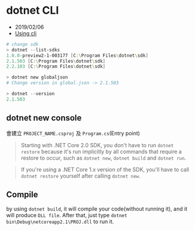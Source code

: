 # dotnet CLI

- 2019/02/06
- [Using cli](https://docs.microsoft.com/zh-tw/dotnet/core/tutorials/using-with-xplat-cli)

```powershell
# change sdk
> dotnet --list-sdks
1.0.0-preview2-1-003177 [C:\Program Files\dotnet\sdk]
2.1.503 [C:\Program Files\dotnet\sdk]
2.2.103 [C:\Program Files\dotnet\sdk]

> dotnet new globaljson
# Change version in global.json -> 2.1.503

> dotnet --version
2.1.503
```

## dotnet new console

會建立 `PROJECT_NAME.csproj` 及 `Program.cs`(Entry point)

> Starting with .NET Core 2.0 SDK, you don't have to run `dotnet restore` because it's run implicitly by all commands that require a restore to occur, such as `dotnet new`, `dotnet build` and `dotnet run`.

> If you're using a .NET Core 1.x version of the SDK, you'll have to call `dotnet restore` yourself after calling `dotnet new`.

## Compile

by using `dotnet build`, it will compile your code(without running it), and it will produce `DLL file`. After that, just type `dotnet bin\Debug\netcoreapp2.1\PROJ.dll` to run it.




